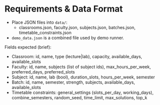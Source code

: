 # Requirements & Data Format

- Place JSON files into `data/`:
  - classrooms.json, faculty.json, subjects.json, batches.json, timetable_constraints.json
- `demo_data.json` is a combined file used by demo runner.

Fields expected (brief):
- Classroom: id, name, type (lecture|lab), capacity, available_days, available_slots
- Faculty: id, name, subjects (list of subject ids), max_hours_per_week, preferred_days, preferred_slots
- Subject: id, name, lab (bool), duration_slots, hours_per_week, semester
- Batch: id, name, semester, strength, subjects, available_days, available_slots
- Timetable constraints: general_settings (slots_per_day, working_days), combine_semesters, random_seed, time_limit, max_solutions, top_k
